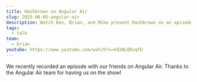 ```yaml
---
title: Hashbrown on Angular Air
slug: 2025-06-05-angular-air
description: Watch Ben, Brian, and Mike present Hashbrown on an episode of Angular Air
tags:
  - talk
team:
  - brian
youtube: https://www.youtube.com/watch?v=Vd2WLQ8vqfU
---
```


We recently recorded an episode with our friends on Angular Air.
Thanks to the Angular Air team for having us on the show!
